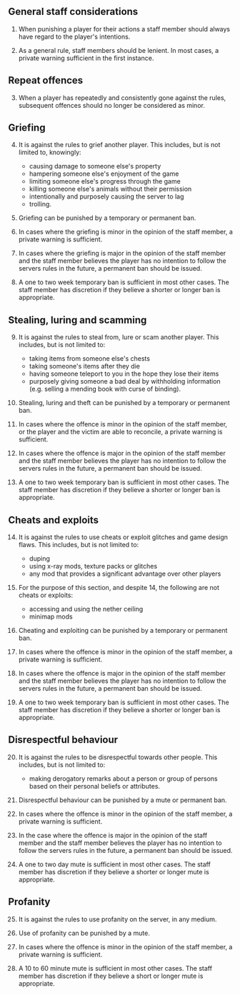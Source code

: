 ## General staff considerations

1. When punishing a player for their actions a staff member should always have regard to the player's intentions.

2. As a general rule, staff members should be lenient. In most cases, a private warning sufficient in the first instance.

## Repeat offences

3. When a player has repeatedly and consistently gone against the rules, subsequent offences should no longer be considered as minor.

## Griefing
4. It is against the rules to grief another player. This includes, but is not limited to, knowingly:
    * causing damage to someone else's property
    * hampering someone else's enjoyment of the game
    * limiting someone else's progress through the game
    * killing someone else's animals without their permission
    * intentionally and purposely causing the server to lag
    * trolling.

5. Griefing can be punished by a temporary or permanent ban.

6. In cases where the griefing is minor in the opinion of the staff member, a private warning is sufficient.

7. In cases where the griefing is major in the opinion of the staff member and the staff member believes the player has no intention to follow the servers rules in the future, a permanent ban should be issued.

8. A one to two week temporary ban is sufficient in most other cases. The staff member has discretion if they believe a shorter or longer ban is appropriate.

## Stealing, luring and scamming
9. It is against the rules to steal from, lure or scam another player. This includes, but is not limited to:
    * taking items from someone else's chests
    * taking someone's items after they die
    * having someone teleport to you in the hope they lose their items
    * purposely giving someone a bad deal by withholding information (e.g. selling a mending book with curse of binding).

10. Stealing, luring and theft can be punished by a temporary or permanent ban.

11. In cases where the offence is minor in the opinion of the staff member, or the player and the victim are able to reconcile, a private warning is sufficient.

12. In cases where the offence is major in the opinion of the staff member and the staff member believes the player has no intention to follow the servers rules in the future, a permanent ban should be issued.

13. A one to two week temporary ban is sufficient in most other cases. The staff member has discretion if they believe a shorter or longer ban is appropriate.

## Cheats and exploits
14. It is against the rules to use cheats or exploit glitches and game design flaws. This includes, but is not limited to:
    * duping
    * using x-ray mods, texture packs or glitches
    * any mod that provides a significant advantage over other players

15. For the purpose of this section, and despite 14, the following are not cheats or exploits:
    * accessing and using the nether ceiling
    * minimap mods

16. Cheating and exploiting can be punished by a temporary or permanent ban.

17. In cases where the offence is minor in the opinion of the staff member, a private warning is sufficient.

18. In cases where the offence is major in the opinion of the staff member and the staff member believes the player has no intention to follow the servers rules in the future, a permanent ban should be issued.

19. A one to two week temporary ban is sufficient in most other cases. The staff member has discretion if they believe a shorter or longer ban is appropriate.

## Disrespectful behaviour
20. It is against the rules to be disrespectful towards other people. This includes, but is not limited to:
    * making derogatory remarks about a person or group of persons based on their personal beliefs or attributes.

21. Disrespectful behaviour can be punished by a mute or permanent ban.

22. In cases where the offence is minor in the opinion of the staff member, a private warning is sufficient.

23. In the case where the offence is major in the opinion of the staff member and the staff member believes the player has no intention to follow the servers rules in the future, a permanent ban should be issued.

24. A one to two day mute is sufficient in most other cases. The staff member has discretion if they believe a shorter or longer mute is appropriate.

## Profanity
25. It is against the rules to use profanity on the server, in any medium.

26. Use of profanity can be punished by a mute.

27. In cases where the offence is minor in the opinion of the staff member, a private warning is sufficient.

28. A 10 to 60 minute mute is sufficient in most other cases. The staff member has discretion if they believe a short or longer mute is appropriate.
